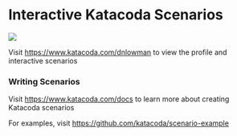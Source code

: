 # Interactive Katacoda Scenarios

[![](http://shields.katacoda.com/katacoda/dnlowman/count.svg)](https://www.katacoda.com/dnlowman "Get your profile on Katacoda.com")

Visit https://www.katacoda.com/dnlowman to view the profile and interactive scenarios

### Writing Scenarios
Visit https://www.katacoda.com/docs to learn more about creating Katacoda scenarios

For examples, visit https://github.com/katacoda/scenario-example
